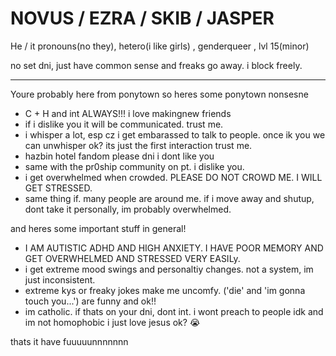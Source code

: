 # NOVUS / EZRA / SKIB / JASPER

<p>He / it pronouns(no they), hetero(i like girls) , genderqueer , lvl 15(minor)</p>
<p>no set dni, just have common sense and freaks go away. i block freely.</p>
<hr>
<p>Youre probably  here from ponytown so heres some ponytown nonsesne</p>
<ul>
  <li>C + H and int ALWAYS!!!  i love makingnew friends</li>
  <li>if i dislike you it will be communicated. trust me.</li>
  <li>i whisper a lot, esp cz i get embarassed to talk to people. once ik you we can unwhisper ok? its just the first interaction trust me.</li>
  <li>hazbin hotel fandom please dni i dont like you</li>
  <li>same with the pr0ship community on pt. i dislike you.</li>
  <li>i get overwhelmed when crowded. PLEASE DO NOT CROWD ME. I WILL GET STRESSED.</li>
  <li>same thing if. many people are around me. if i move away and shutup, dont take it personally, im probably overwhelmed.</li>
</ul>

<p>and heres some important stuff in general!</p>
<ul>
  <li>I AM AUTISTIC ADHD AND HIGH ANXIETY. I HAVE POOR MEMORY AND GET OVERWHELMED AND STRESSED VERY EASILy.</li>
  <li>i get extreme mood swings and personaltiy changes. not a system, im just inconsistent.</li>
  <li>extreme kys or freaky jokes make me uncomfy. ('die' and 'im gonna touch you...') are funny and ok!!</li>
  <li>im catholic. if thats on your dni, dont int. i wont preach to people idk and im not homophobic i just love jesus ok? 😭</li>
</ul>

<p>thats it have fuuuuunnnnnnn</p>
